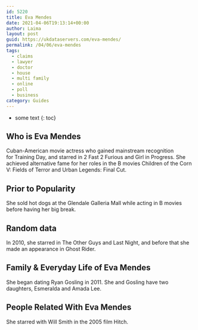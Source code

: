 ```yaml
---
id: 5220
title: Eva Mendes
date: 2021-04-06T19:13:14+00:00
author: Laima
layout: post
guid: https://ukdataservers.com/eva-mendes/
permalink: /04/06/eva-mendes
tags:
  - claims
  - lawyer
  - doctor
  - house
  - multi family
  - online
  - poll
  - business
category: Guides
---
```


* some text
{: toc}


## Who is Eva Mendes
                  
                  
                  
Cuban-American movie actress who gained mainstream recognition for Training Day, and starred in 2 Fast 2 Furious and Girl in Progress. She achieved alternative fame for her roles in the B movies Children of the Corn V: Fields of Terror and Urban Legends: Final Cut.  
                  
              
            
              
            
                
                
                
## Prior to Popularity
                  
                  
                  
She sold hot dogs at the Glendale Galleria Mall while acting in B movies before having her big break. 
                  
              
            
              
            
                
                
                
## Random data
                  
                  
                  
In 2010, she starred in The Other Guys and Last Night, and before that she made an appearance in Ghost Rider. 
                  
              
            
              
            
                
                
                
## Family & Everyday Life of Eva Mendes
                  
                  
                  
She began dating Ryan Gosling in 2011. She and Gosling have two daughters, Esmeralda and Amada Lee. 
                  
              
            
              
            
                
                
                
## People Related With Eva Mendes
                  
                  
                  
She starred with Will Smith in the 2005 film Hitch. 
                  
              
            
              
            
                
              
            
              
              
            
            
              
            
          
          
          